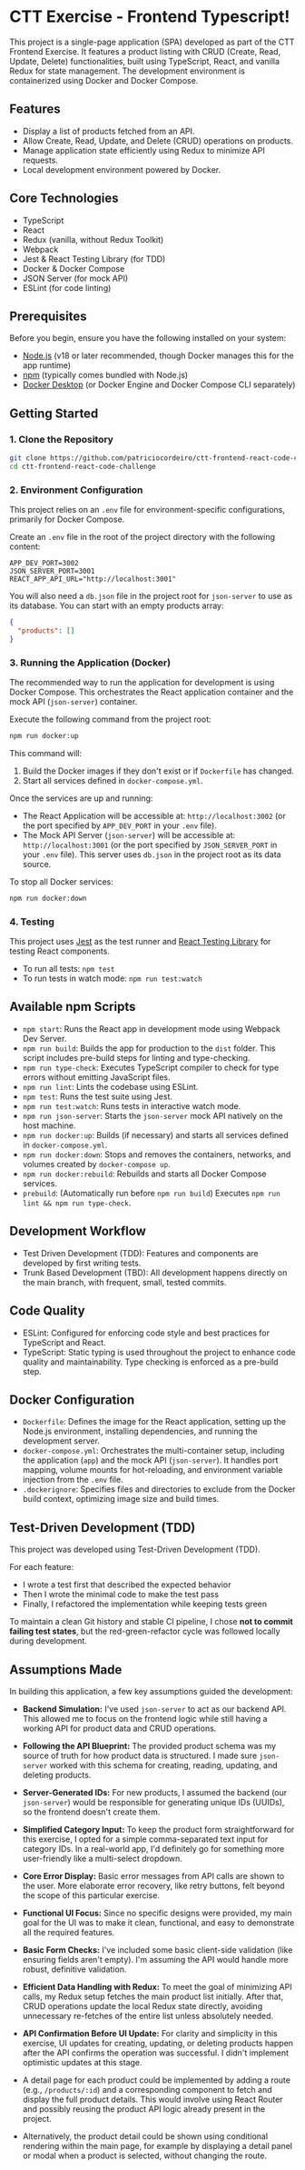 # CTT Exercise - Frontend Typescript!

This project is a single-page application (SPA) developed as part of the CTT Frontend Exercise. It features a product listing with CRUD (Create, Read, Update, Delete) functionalities, built using TypeScript, React, and vanilla Redux for state management. The development environment is containerized using Docker and Docker Compose.

## Features

- Display a list of products fetched from an API.
- Allow Create, Read, Update, and Delete (CRUD) operations on products.
- Manage application state efficiently using Redux to minimize API requests.
- Local development environment powered by Docker.

## Core Technologies

- TypeScript
- React
- Redux (vanilla, without Redux Toolkit)
- Webpack
- Jest & React Testing Library (for TDD)
- Docker & Docker Compose
- JSON Server (for mock API)
- ESLint (for code linting)

## Prerequisites

Before you begin, ensure you have the following installed on your system:

- [Node.js](https://nodejs.org/) (v18 or later recommended, though Docker manages this for the app runtime)
- [npm](https://www.npmjs.com/) (typically comes bundled with Node.js)
- [Docker Desktop](https://www.docker.com/products/docker-desktop/) (or Docker Engine and Docker Compose CLI separately)

## Getting Started

### 1. Clone the Repository

```bash
git clone https://github.com/patriciocordeiro/ctt-frontend-react-code-challenge.git
cd ctt-frontend-react-code-challenge
```

### 2. Environment Configuration

This project relies on an `.env` file for environment-specific configurations, primarily for Docker Compose.

Create an `.env` file in the root of the project directory with the following content:

```env
APP_DEV_PORT=3002
JSON_SERVER_PORT=3001
REACT_APP_API_URL="http://localhost:3001"
```

You will also need a `db.json` file in the project root for `json-server` to use as its database. You can start with an empty products array:

```json
{
  "products": []
}
```

### 3. Running the Application (Docker)

The recommended way to run the application for development is using Docker Compose. This orchestrates the React application container and the mock API (`json-server`) container.

Execute the following command from the project root:

```bash
npm run docker:up
```

This command will:

1. Build the Docker images if they don't exist or if `Dockerfile` has changed.
2. Start all services defined in `docker-compose.yml`.

Once the services are up and running:

- The React Application will be accessible at: `http://localhost:3002` (or the port specified by `APP_DEV_PORT` in your `.env` file).
- The Mock API Server (`json-server`) will be accessible at: `http://localhost:3001` (or the port specified by `JSON_SERVER_PORT` in your `.env` file). This server uses `db.json` in the project root as its data source.

To stop all Docker services:

```bash
npm run docker:down
```

### 4. Testing

This project uses [Jest](https://jestjs.io/) as the test runner and [React Testing Library](https://testing-library.com/docs/react-testing-library/intro/) for testing React components.

- To run all tests: `npm test`
- To run tests in watch mode: `npm run test:watch`

## Available npm Scripts

- `npm start`: Runs the React app in development mode using Webpack Dev Server.
- `npm run build`: Builds the app for production to the `dist` folder. This script includes pre-build steps for linting and type-checking.
- `npm run type-check`: Executes TypeScript compiler to check for type errors without emitting JavaScript files.
- `npm run lint`: Lints the codebase using ESLint.
- `npm test`: Runs the test suite using Jest.
- `npm run test:watch`: Runs tests in interactive watch mode.
- `npm run json-server`: Starts the `json-server` mock API natively on the host machine.
- `npm run docker:up`: Builds (if necessary) and starts all services defined in `docker-compose.yml`.
- `npm run docker:down`: Stops and removes the containers, networks, and volumes created by `docker-compose up`.
- `npm run docker:rebuild`: Rebuilds and starts all Docker Compose services.
- `prebuild`: (Automatically run before `npm run build`) Executes `npm run lint && npm run type-check`.

## Development Workflow

- Test Driven Development (TDD): Features and components are developed by first writing tests.
- Trunk Based Development (TBD): All development happens directly on the main branch, with frequent, small, tested commits.

## Code Quality

- ESLint: Configured for enforcing code style and best practices for TypeScript and React.
- TypeScript: Static typing is used throughout the project to enhance code quality and maintainability. Type checking is enforced as a pre-build step.

## Docker Configuration

- `Dockerfile`: Defines the image for the React application, setting up the Node.js environment, installing dependencies, and running the development server.
- `docker-compose.yml`: Orchestrates the multi-container setup, including the application (`app`) and the mock API (`json-server`). It handles port mapping, volume mounts for hot-reloading, and environment variable injection from the `.env` file.
- `.dockerignore`: Specifies files and directories to exclude from the Docker build context, optimizing image size and build times.

## Test-Driven Development (TDD)

This project was developed using Test-Driven Development (TDD).

For each feature:

- I wrote a test first that described the expected behavior
- Then I wrote the minimal code to make the test pass
- Finally, I refactored the implementation while keeping tests green

To maintain a clean Git history and stable CI pipeline, I chose **not to commit failing test states**, but the red-green-refactor cycle was followed locally during development.

## Assumptions Made

In building this application, a few key assumptions guided the development:

- **Backend Simulation:** I've used `json-server` to act as our backend API. This allowed me to focus on the frontend logic while still having a working API for product data and CRUD operations.
- **Following the API Blueprint:** The provided product schema was my source of truth for how product data is structured. I made sure `json-server` worked with this schema for creating, reading, updating, and deleting products.
- **Server-Generated IDs:** For new products, I assumed the backend (our `json-server`) would be responsible for generating unique IDs (UUIDs), so the frontend doesn't create them.
- **Simplified Category Input:** To keep the product form straightforward for this exercise, I opted for a simple comma-separated text input for category IDs. In a real-world app, I'd definitely go for something more user-friendly like a multi-select dropdown.
- **Core Error Display:** Basic error messages from API calls are shown to the user. More elaborate error recovery, like retry buttons, felt beyond the scope of this particular exercise.
- **Functional UI Focus:** Since no specific designs were provided, my main goal for the UI was to make it clean, functional, and easy to demonstrate all the required features.
- **Basic Form Checks:** I've included some basic client-side validation (like ensuring fields aren't empty). I'm assuming the API would handle more robust, definitive validation.

- **Efficient Data Handling with Redux:** To meet the goal of minimizing API calls, my Redux setup fetches the main product list initially. After that, CRUD operations update the local Redux state directly, avoiding unnecessary re-fetches of the entire list unless absolutely needed.
- **API Confirmation Before UI Update:** For clarity and simplicity in this exercise, UI updates for creating, updating, or deleting products happen after the API confirms the operation was successful. I didn't implement optimistic updates at this stage.

- A detail page for each product could be implemented by adding a route (e.g., `/products/:id`) and a corresponding component to fetch and display the full product details. This would involve using React Router and possibly reusing the product API logic already present in the project.
- Alternatively, the product detail could be shown using conditional rendering within the main page, for example by displaying a detail panel or modal when a product is selected, without changing the route.
